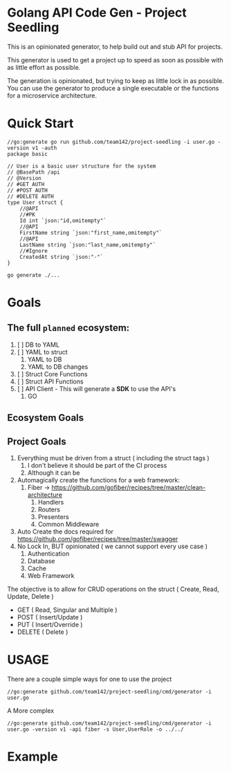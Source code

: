 # Golang API Code Gen - Project Seedling

This is an opinionated generator, to help build out and stub API for projects.

This generator is used to get a project up to speed as soon as possible with as little effort as possible.

The generation is opinionated, but trying to keep as little lock in as possible.
You can use the generator to produce a single executable or the functions for a microservice architecture.

# Quick Start
```golang
//go:generate go run github.com/team142/project-seedling -i user.go -version v1 -auth
package basic

// User is a basic user structure for the system
// @BasePath /api
// @Version
// #GET AUTH
// #POST AUTH
// #DELETE AUTH
type User struct {
	//@API
	//#PK
	Id int `json:"id,omitempty"`
	//@API
	FirstName string `json:"first_name,omitempty"`
	//@API
	LastName string `json:"last_name,omitempty"`
	//#Ignore
	CreatedAt string `json:"-"`
}
```

`go generate ./...`

# Goals

## The full `planned` ecosystem:
1. [ ] DB to YAML
2. [ ] YAML to struct
   1. YAML to DB
   2. YAML to DB changes
3. [ ] Struct Core Functions
4. [ ] Struct API Functions
5. [ ] API Client - This will generate a **SDK** to use the API's
   1. GO


##  Ecosystem Goals



##  Project Goals

1. Everything must be driven from a struct ( including the struct tags )
   1. I don't believe it should be part of the CI process
   2. Although it can be
2. Automagically create the functions for a web framework:
   1. Fiber -> https://github.com/gofiber/recipes/tree/master/clean-architecture
      1. Handlers
      2. Routers
      3. Presenters  
      4. Common Middleware
3. Auto Create the docs required for https://github.com/gofiber/recipes/tree/master/swagger
4. No Lock In, BUT opinionated ( we cannot support every use case )
   1. Authentication
   2. Database
   3. Cache
   4. Web Framework

The objective is to allow for CRUD operations on the struct ( Create, Read, Update, Delete )
* GET ( Read, Singular and Multiple )
* POST ( Insert/Update )
* PUT ( Insert/Override )
* DELETE ( Delete )

# USAGE
There are a couple simple ways for one to use the project

```
//go:generate github.com/team142/project-seedling/cmd/generator -i user.go
```

A More complex 

```
//go:generate github.com/team142/project-seedling/cmd/generator -i user.go -version v1 -api fiber -s User,UserRole -o ../../
```

# Example
